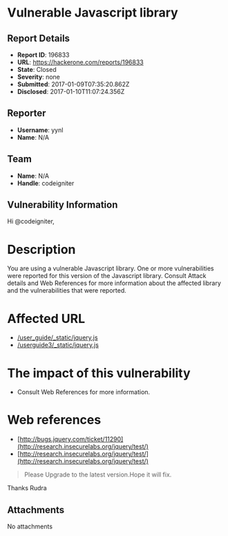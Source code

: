 # Vulnerable Javascript library

## Report Details
- **Report ID**: 196833
- **URL**: https://hackerone.com/reports/196833
- **State**: Closed
- **Severity**: none
- **Submitted**: 2017-01-09T07:35:20.862Z
- **Disclosed**: 2017-01-10T11:07:24.356Z

## Reporter
- **Username**: yynl
- **Name**: N/A

## Team
- **Name**: N/A
- **Handle**: codeigniter

## Vulnerability Information
Hi @codeigniter,

# Description
You are using a vulnerable Javascript library. One or more vulnerabilities were reported for this version of the Javascript library. Consult Attack details and Web References for more information about the affected library and the vulnerabilities that were reported.

# Affected URL
* [/user_guide/_static/jquery.js](https://www.codeigniter.com/user_guide/_static/jquery.js)
* [/userguide3/_static/jquery.js](https://www.codeigniter.com/userguide3/_static/jquery.js)

# The impact of this vulnerability
* Consult Web References for more information.

# Web references
* [http://bugs.jquery.com/ticket/11290](http://research.insecurelabs.org/jquery/test/)
* [http://research.insecurelabs.org/jquery/test/](http://research.insecurelabs.org/jquery/test/)

> Please Upgrade to the latest version.Hope it will fix.

Thanks
Rudra

## Attachments
No attachments
